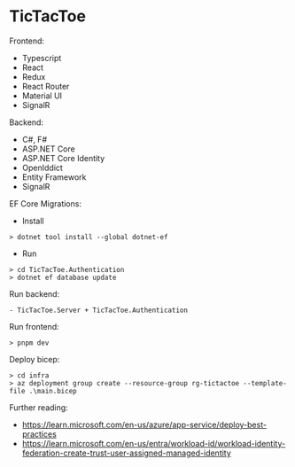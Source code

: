 # TicTacToe

Frontend:
- Typescript
- React
- Redux
- React Router
- Material UI
- SignalR

Backend:
- C#, F#
- ASP.NET Core
- ASP.NET Core Identity
- OpenIddict
- Entity Framework
- SignalR

EF Core Migrations:

- Install
```
> dotnet tool install --global dotnet-ef
```
- Run
```
> cd TicTacToe.Authentication
> dotnet ef database update
```

Run backend:
```
- TicTacToe.Server + TicTacToe.Authentication
```

Run frontend:
```
> pnpm dev
```

Deploy bicep:
```
> cd infra
> az deployment group create --resource-group rg-tictactoe --template-file .\main.bicep
```

Further reading:
- https://learn.microsoft.com/en-us/azure/app-service/deploy-best-practices
- https://learn.microsoft.com/en-us/entra/workload-id/workload-identity-federation-create-trust-user-assigned-managed-identity